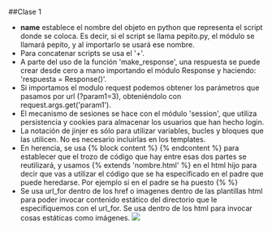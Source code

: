 ##Clase 1

* __name__ establece el nombre del objeto en python que representa el script donde se coloca.
Es decir, si el script se llama pepito.py, el módulo se llamará pepito, y al importarlo se usará
ese nombre.
* Para concatenar scripts se usa el '+'.
* A parte del uso de la función 'make_response', una respuesta se puede crear desde cero a mano
importando el módulo Response y haciendo: 'respuesta = Response()'.
* Si importamos el modulo request podemos obtener los parámetros que pasamos por url (?param1=3), obteniéndolo con request.args.get('param1').
* El mecanismo de sesiones se hace con el módulo 'session', que utiliza persistencia y cookies para almacenar los usuarios que han hecho login.
* La notación de jinjer es sólo para utilizar variables, bucles y bloques que las utilicen. No es necesario incluirlas en los templates.
* En herencia, se usa {% block content %} {% endcontent %} para establecer que el trozo de código que hay entre esas dos partes se reutilizará, y usamos {% extends 'nombre.html' %} en el html hijo para decir que vas a utilizar el código que se ha especificado en el padre que puede heredarse. Por ejemplo si en el padre se ha puesto {%  %}
* Se usa url_for dentro de los href o imagenes dentro de las plantillas html para poder invocar contenido estático del directorio que le especifiquemos con el url_for. Se usa dentro de los html para invocar cosas estáticas como imágenes. <img src="{% url_for('static',filename='img/nombre.jpg') %}">
